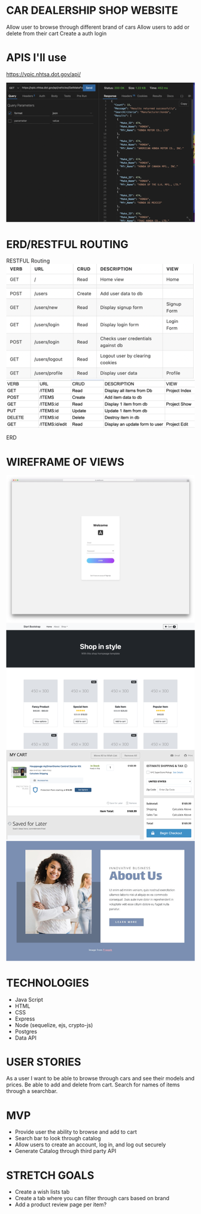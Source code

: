 # CAR DEALERSHIP SHOP WEBSITE
Allow user to browse through different brand of cars
Allow users to add or delete from their cart
Create a auth login



# APIS I'll use
https://vpic.nhtsa.dot.gov/api/

![Alt text](/imgs/apiResp.png "Car API")


# ERD/RESTFUL ROUTING
RESTFUL Routing
![Alt text](/imgs/restfulRouting1.png "")
![Alt text](/imgs/restfulRouting2.png "")

ERD




# WIREFRAME OF VIEWS
![Alt text](/imgs/login-form-v2.webp "")
![Alt text](/imgs/shop-homepage.png "")
![Alt text](/imgs/shopping-cart-page-02.png "")
![Alt text](/imgs/one-page-template-preview-68878.jpg "")

# TECHNOLOGIES
* Java Script
* HTML
* CSS
* Express
* Node (sequelize, ejs, crypto-js)
* Postgres
* Data API

# USER STORIES
As a user I want to be able to browse through cars and see their models and prices. Be able to add and delete from cart. Search for names of items through a searchbar.


# MVP
* Provide user the ability to browse and add to cart
* Search bar to look through catalog
* Allow users to create an account, log in, and log out securely
* Generate Catalog through third party API

# STRETCH GOALS
* Create a wish lists tab
* Create a tab where you can filter through cars based on brand
* Add a product review page per item?